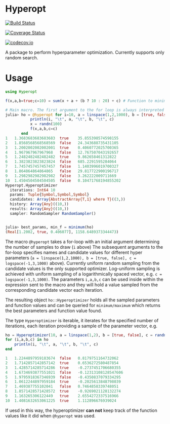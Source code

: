 # Hyperopt

[![Build Status](https://travis-ci.org/baggepinnen/Hyperopt.jl.svg?branch=master)](https://travis-ci.org/baggepinnen/Hyperopt.jl)

[![Coverage Status](https://coveralls.io/repos/baggepinnen/Hyperopt.jl/badge.svg?branch=master&service=github)](https://coveralls.io/github/baggepinnen/Hyperopt.jl?branch=master)

[![codecov.io](http://codecov.io/github/baggepinnen/Hyperopt.jl/coverage.svg?branch=master)](http://codecov.io/github/baggepinnen/Hyperopt.jl?branch=master)

A package to perform hyperparameter optimization. Currently supports only random search.

# Usage

```julia
using Hyperopt

f(x,a,b=true;c=10) = sum(x + a + (b ? 10 : 20) + c) # Function to minimize

# Main macro. The first argument to the for loop is always interpreted as the number of iterations
julia> ho = @hyperopt for i=10, a = linspace(1,2,1000), b = [true, false], c = logspace(-1,3,1000)
           println(i, "\t", a, "\t", b, "\t", c)
           x = randn(100)
           f(x,a,b,c=c)
       end
1   1.3683683683683683  true    35.855398574598155
2   1.8568568568568569  false   24.343688735431105
3   1.2002002002002001  true    0.4060772025700365
4   1.967967967967968   false   12.767507043192657
5   1.2482482482482482  true    9.862658461312822
6   1.3823823823823824  false   685.2291595284064
7   1.7457457457457457  false   1.1403996019700327
8   1.864864864864865   false   29.817722900196717
9   1.2982982982982982  false   3.262222009711669
10  1.4504504504504505  false   0.10471768194855202
Hyperopt.Hyperoptimizer
  iterations: Int64 10
  params: Tuple{Symbol,Symbol,Symbol}
  candidates: Array{AbstractArray{T,1} where T}((3,))
  history: Array{Any}((10,))
  results: Array{Any}((10,))
  sampler: RandomSampler RandomSampler()


julia> best_params, min_f = minimum(ho)
(Real[1.2002, true, 0.406077], 1158.6489373344473)
```

The macro `@hyperopt` takes a for-loop with an initial argument determining the number of samples to draw (`i` above)
The subsequent arguments to the for-loop specifies names and candidate values for different hyper parameters (`a = linspace(1,2,1000), b = [true, false], c = logspace(-1,3,1000)` above). Currently uniform random sampling from the candidate values is the only supported optimizer. Log-uniform sampling is achieved with uniform sampling of a logarithmically spaced vector, e.g. `c = logspace(-1,3,1000)`. The parameters `i,a,b,c` can be used inside within the expression sent to the macro and they will hold a value sampled from the corresponding candidate vector each iteration.

The resulting object `ho::Hyperoptimizer` holds all the sampled parameters and function values and can be queried for `minimum/maximum` which returns the best parameters and function value found.

The type `Hyperoptimizer` is iterable, it iterates for the specified number of iterations, each iteration providing a sample of the parameter vector, e.g.
```julia
ho = Hyperoptimizer(10, a = linspace(1,2), b = [true, false], c = randn(100))
for (i,a,b,c) in ho
    println(i, "\t", a, "\t", b, "\t", c)
end

1   1.2244897959183674  false   0.8179751164732062
2   1.7142857142857142  true    0.6536272580487854
3   1.4285714285714286  true    -0.2737451706680355
4   1.6734693877551021  false   -0.12313108128547606
5   1.9795918367346939  false   -0.4350837079334295
6   1.0612244897959184  true    -0.2025613848798039
7   1.469387755102041   false   0.7464858339748051
8   1.8571428571428572  true    -0.9269021128132274
9   1.163265306122449   true    2.6554272337516966
10  1.4081632653061225  true    1.112896676939024
```

If uesd in this way, the hyperoptimizer **can not** keep track of the function values like it did when `@hyperopt` was used.
